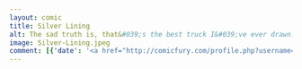 ```yaml
---
layout: comic
title: Silver Lining
alt: The sad truth is, that&#039;s the best truck I&#039;ve ever drawn.
image: Silver-Lining.jpeg
comment: [{'date': '<a href="http://comicfury.com/profile.php?username=tecco_dsilva" title="tecco_dsilva">tecco_dsilva</a>', 'username': 'tecco_dsilva', 'comment': 'Yes, I did get run over by a truck. Somehow my glasses stayed on the whole time.'}, {'date': '29th Jun 2015, 9:52 PM', 'username': 'ThornsInOurSide', 'comment': 'I&#039;m glad it didn&#039;t say, &quot;Hooray! I don&#039;t have to be alive today.&quot;'}]
---
```

